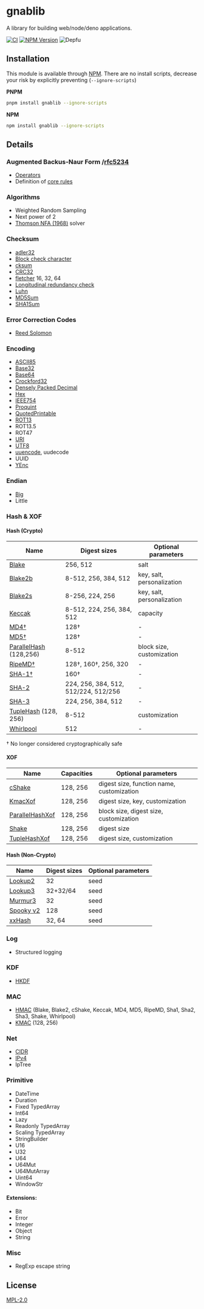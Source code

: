 # gnablib

A library for building web/node/deno applications.

[![CI](https://github.com/gnabgib/gnablib-ts/actions/workflows/npm-publish.yml/badge.svg)](https://github.com/gnabgib/gnablib-ts/actions)
[![NPM Version](https://img.shields.io/npm/v/gnablib?color=33cd56&logo=npm)](https://www.npmjs.com/package/gnablib)
![Depfu](https://img.shields.io/depfu/dependencies/github/gnabgib/gnablib-ts)

## Installation

This module is available through [NPM](https://www.npmjs.com/). There are no install scripts, decrease your risk by explicitly preventing (`--ignore-scripts`)

**PNPM**

```bash
pnpm install gnablib --ignore-scripts
```

**NPM**

```bash
npm install gnablib --ignore-scripts
```

## Details

### Augmented Backus-Naur Form /[rfc5234](https://datatracker.ietf.org/doc/html/rfc5234)

- [Operators](https://datatracker.ietf.org/doc/html/rfc5234#section-3)
- Definition of [core rules](https://datatracker.ietf.org/doc/html/rfc5234#appendix-B.1)

### Algorithms

- Weighted Random Sampling
- Next power of 2
- [Thomson NFA (1968)](https://dl.acm.org/doi/10.1145/363347.363387) solver

### Checksum

- [adler32](https://datatracker.ietf.org/doc/html/rfc1950)
- [Block check character](https://en.wikipedia.org/wiki/Block_check_character)
- [cksum](https://en.wikipedia.org/wiki/Cksum)
- [CRC32](https://en.wikipedia.org/wiki/Computation_of_cyclic_redundancy_checks#CRC-32_algorithm)
- [fletcher](http://www.zlib.net/maxino06_fletcher-adler.pdf) 16, 32, 64
- [Longitudinal redundancy check](https://en.wikipedia.org/wiki/Longitudinal_redundancy_check)
- [Luhn](https://en.wikipedia.org/wiki/Luhn_algorithm)
- [MD5Sum](https://en.wikipedia.org/wiki/Md5sum)
- [SHA1Sum](https://en.wikipedia.org/wiki/Sha1sum)

### Error Correction Codes

- [Reed Solomon](https://en.wikipedia.org/wiki/Reed%E2%80%93Solomon_error_correction)

### Encoding

- [ASCII85](https://en.wikipedia.org/wiki/Ascii85)
- [Base32](https://www.gnabgib.com/tools/base32/)
- [Base64](https://www.gnabgib.com/tools/base64/)
- [Crockford32](https://www.crockford.com/base32.html)
- [Densely Packed Decimal](https://en.wikipedia.org/wiki/Densely_packed_decimal)
- [Hex](https://en.wikipedia.org/wiki/Hexadecimal)
- [IEEE754](https://en.wikipedia.org/wiki/IEEE_754)
- [Proquint](http://www.gnabgib.com/tools/proquint/)
- [QuotedPrintable](https://datatracker.ietf.org/doc/html/rfc2045#section-6.7)
- [ROT13](https://en.wikipedia.org/wiki/ROT13)
- ROT13.5
- ROT47
- [URI](https://datatracker.ietf.org/doc/html/rfc3986#page-11)
- [UTF8](https://datatracker.ietf.org/doc/html/rfc3629)
- [uuencode](https://en.wikipedia.org/wiki/Uuencoding), uudecode
- UUID
- [YEnc](https://en.wikipedia.org/wiki/YEnc)

### Endian

- [Big](https://en.wikipedia.org/wiki/Endianness)
- Little

### Hash & XOF


#### Hash (Crypto)

Name|Digest sizes|Optional parameters
-------|----------------------|-------------------
[Blake](https://en.wikipedia.org/wiki/BLAKE_(hash_function))|256, 512|salt
[Blake2b](https://www.blake2.net/)|8-512, 256, 384, 512|key, salt, personalization
[Blake2s](https://www.blake2.net/)|8-256, 224, 256|key, salt, personalization
[Keccak](https://keccak.team/keccak.html)|8-512, 224, 256, 384, 512|capacity
[MD4†](https://datatracker.ietf.org/doc/html/rfc1320)|128†|-
[MD5†](https://datatracker.ietf.org/doc/html/rfc1321)|128†|-
[ParallelHash](https://nvlpubs.nist.gov/nistpubs/specialpublications/nist.sp.800-185.pdf) (128,256)|8-512|block size, customization
[RipeMD†](https://en.wikipedia.org/wiki/RIPEMD)|128†, 160†, 256, 320|-
[SHA-1†](https://datatracker.ietf.org/doc/html/rfc3174)|160†|-
[SHA-2](https://en.wikipedia.org/wiki/SHA-2)|224, 256, 384, 512, 512/224, 512/256|-
[SHA-3](https://en.wikipedia.org/wiki/SHA-3)|224, 256, 384, 512|-
[TupleHash](https://nvlpubs.nist.gov/nistpubs/specialpublications/nist.sp.800-185.pdf) (128, 256)|8-512|customization
[Whirlpool](https://web.archive.org/web/20171129084214/http://www.larc.usp.br/~pbarreto/WhirlpoolPage.html)|512|-

† No longer considered cryptographically safe


#### XOF

Name|Capacities|Optional parameters
-------|-----------|-------------------
[cShake](https://nvlpubs.nist.gov/nistpubs/SpecialPublications/NIST.SP.800-185.pdf)|128, 256|digest size, function name, customization
[KmacXof](https://nvlpubs.nist.gov/nistpubs/SpecialPublications/NIST.SP.800-185.pdf)|128, 256|digest size, key, customization
[ParallelHashXof](https://nvlpubs.nist.gov/nistpubs/SpecialPublications/NIST.SP.800-185.pdf)|128, 256|block size, digest size, customization
[Shake](https://en.wikipedia.org/wiki/SHAKE128)|128, 256|digest size
[TupleHashXof](https://nvlpubs.nist.gov/nistpubs/SpecialPublications/NIST.SP.800-185.pdf)|128, 256|digest size, customization

#### Hash (Non-Crypto)

Name|Digest sizes|Optional parameters
-------|----------------------|-------------------
[Lookup2](https://en.wikipedia.org/wiki/Jenkins_hash_function#lookup2)|32|seed
[Lookup3](https://en.wikipedia.org/wiki/Jenkins_hash_function#lookup3)|32+32/64|seed
[Murmur3](https://en.wikipedia.org/wiki/MurmurHash#MurmurHash3)|32|seed
[Spooky v2](http://burtleburtle.net/bob/hash/spooky.html)|128|seed
[xxHash](https://cyan4973.github.io/xxHash/)|32, 64|seed

### Log

- Structured logging

### KDF

- [HKDF](https://en.wikipedia.org/wiki/HKDF)

### MAC

- [HMAC](https://en.wikipedia.org/wiki/HMAC) (Blake, Blake2, cShake, Keccak, MD4, MD5, RipeMD, Sha1, Sha2, Sha3, Shake, Whirlpool)
- [KMAC](https://nvlpubs.nist.gov/nistpubs/SpecialPublications/NIST.SP.800-185.pdf) (128, 256)

### Net

- [CIDR](https://en.wikipedia.org/wiki/Classless_Inter-Domain_Routing)
- [IPv4](https://en.wikipedia.org/wiki/Internet_Protocol_version_4)
- IpTree

### Primitive

- DateTime
- Duration
- Fixed TypedArray
- Int64
- Lazy
- Readonly TypedArray
- Scaling TypedArray
- StringBuilder
- U16
- U32
- U64
- U64Mut
- U64MutArray
- Uint64
- WindowStr

#### Extensions:

- Bit
- Error
- Integer
- Object
- String

### Misc

- RegExp escape string

<!--
## Development

Tests are written using the swift [uvu](https://github.com/lukeed/uvu) test runner /w [uvu/assert](https://github.com/lukeed/uvu/blob/master/docs/api.assert.md)

```base
npm test
```

Content will be output into `/dist/**`

```bash
npm run build
```

Update version
```bash
npm version patch -m "Upgrade to %s, <reason>"
```

Resume after checkout
```bash
pnpm install
```

Format in VSCode: CTRL+SHIFT+P: Format  
-->

## License

[MPL-2.0](LICENSE)
